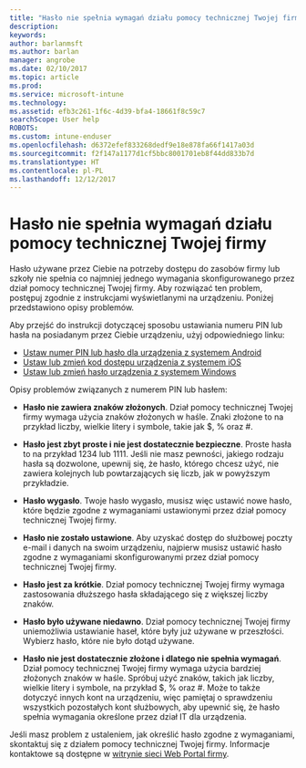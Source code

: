 ```yaml
---
title: "Hasło nie spełnia wymagań działu pomocy technicznej Twojej firmy | Microsoft Docs"
description: 
keywords: 
author: barlanmsft
ms.author: barlan
manager: angrobe
ms.date: 02/10/2017
ms.topic: article
ms.prod: 
ms.service: microsoft-intune
ms.technology: 
ms.assetid: efb3c261-1f6c-4d39-bfa4-18661f8c59c7
searchScope: User help
ROBOTS: 
ms.custom: intune-enduser
ms.openlocfilehash: d6372efef833268dedf9e18e878fa66f1417a03d
ms.sourcegitcommit: f2f147a1177d1cf5bbc8001701eb8f44dd833b7d
ms.translationtype: HT
ms.contentlocale: pl-PL
ms.lasthandoff: 12/12/2017
---
```

# <a name="your-password-does-not-meet-your-company-supports-requirements"></a>Hasło nie spełnia wymagań działu pomocy technicznej Twojej firmy

Hasło używane przez Ciebie na potrzeby dostępu do zasobów firmy lub szkoły nie spełnia co najmniej jednego wymagania skonfigurowanego przez dział pomocy technicznej Twojej firmy. Aby rozwiązać ten problem, postępuj zgodnie z instrukcjami wyświetlanymi na urządzeniu. Poniżej przedstawiono opisy problemów.

Aby przejść do instrukcji dotyczącej sposobu ustawiania numeru PIN lub hasła na posiadanym przez Ciebie urządzeniu, użyj odpowiedniego linku:

- [Ustaw numer PIN lub hasło dla urządzenia z systemem Android](set-your-pin-or-password-android.md)
- [Ustaw lub zmień kod dostępu urządzenia z systemem iOS](set-or-change-your-passcode-ios.md)
- [Ustaw lub zmień hasło urządzenia z systemem Windows](set-or-change-your-password-windows.md)

Opisy problemów związanych z numerem PIN lub hasłem:

- **Hasło nie zawiera znaków złożonych**. Dział pomocy technicznej Twojej firmy wymaga użycia znaków złożonych w haśle. Znaki złożone to na przykład liczby, wielkie litery i symbole, takie jak $, % oraz #.

- **Hasło jest zbyt proste i nie jest dostatecznie bezpieczne**. Proste hasła to na przykład 1234 lub 1111. Jeśli nie masz pewności, jakiego rodzaju hasła są dozwolone, upewnij się, że hasło, którego chcesz użyć, nie zawiera kolejnych lub powtarzających się liczb, jak w powyższym przykładzie.

- **Hasło wygasło**. Twoje hasło wygasło, musisz więc ustawić nowe hasło, które będzie zgodne z wymaganiami ustawionymi przez dział pomocy technicznej Twojej firmy.

- **Hasło nie zostało ustawione**. Aby uzyskać dostęp do służbowej poczty e-mail i danych na swoim urządzeniu, najpierw musisz ustawić hasło zgodne z wymaganiami skonfigurowanymi przez dział pomocy technicznej Twojej firmy.

- **Hasło jest za krótkie**. Dział pomocy technicznej Twojej firmy wymaga zastosowania dłuższego hasła składającego się z większej liczby znaków.

- **Hasło było używane niedawno**. Dział pomocy technicznej Twojej firmy uniemożliwia ustawianie haseł, które były już używane w przeszłości. Wybierz hasło, które nie było dotąd używane.

- **Hasło nie jest dostatecznie złożone i dlatego nie spełnia wymagań**. Dział pomocy technicznej Twojej firmy wymaga użycia bardziej złożonych znaków w haśle. Spróbuj użyć znaków, takich jak liczby, wielkie litery i symbole, na przykład $, % oraz #. Może to także dotyczyć innych kont na urządzeniu, więc pamiętaj o sprawdzeniu wszystkich pozostałych kont służbowych, aby upewnić się, że hasło spełnia wymagania określone przez dział IT dla urządzenia.

Jeśli masz problem z ustaleniem, jak określić hasło zgodne z wymaganiami, skontaktuj się z działem pomocy technicznej Twojej firmy. Informacje kontaktowe są dostępne w [witrynie sieci Web Portal firmy](https://portal.manage.microsoft.com#HelpDeskDialog).
